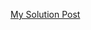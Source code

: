 [My Solution Post](https://leetcode.com/problems/first-unique-character-in-a-string/solutions/4629049/simple-c-93-33-hash-table)
